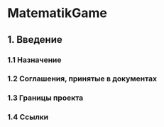 # MatematikGame
## 1. Введение
### 1.1 Назначение
### 1.2 Соглашения, принятые в документах
### 1.3 Границы проекта
### 1.4 Ссылки

